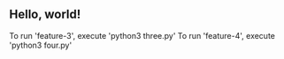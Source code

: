 ## Hello, world!

To run 'feature-3', execute 'python3 three.py'
To run 'feature-4', execute 'python3 four.py'
